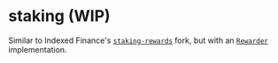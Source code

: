 # staking (WIP)

Similar to Indexed Finance's [`staking-rewards`](https://github.com/indexed-finance/staking-rewards) fork, but with an [`Rewarder`](https://github.com/sushiswap/sushiswap/blob/master/contracts/interfaces/IRewarder.sol) implementation.
